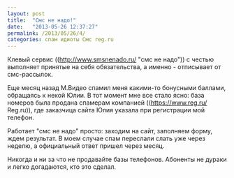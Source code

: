 ```yaml
---
layout: post
title:  "Смс не надо!"
date:   "2013-05-26 12:37:27"
permalink: /2013/05/26/4/
categories: спам идиоты Смс reg.ru
---
```

Клевый сервис ((http://www.smsnenado.ru/ "смс не надо")) с честью выполняет принятые на себя обязательства, а именно - отписывает от смс-рассылок.

Еще месяц назад М.Видео спамил меня какими-то бонусными баллами, обращаясь к некой Юлии. В тот момент мне все стало ясно: база номеров была продана спамерам компанией ((https://www.reg.ru/ Reg.ru)), где заказчица сайта Юлия указала при регистрации мой телефон.

Работает "смс не надо" просто: заходим на сайт, заполняем форму, ждем результат. В моем случае спам переслали слать уже через неделю, а официальный ответ пришел через месяц.

Никогда и ни за что не продавайте базы телефонов. Абоненты не дураки и легко догадаются, кто это сделал.


